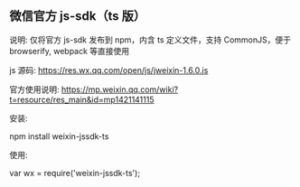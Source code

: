 ## 微信官方 js-sdk（ts 版）

说明: 仅将官方 js-sdk 发布到 npm，内含 ts 定义文件，支持 CommonJS，便于 browserify, webpack 等直接使用

js 源码: https://res.wx.qq.com/open/js/jweixin-1.6.0.js

官方使用说明: https://mp.weixin.qq.com/wiki?t=resource/res_main&id=mp1421141115

安装:

npm install weixin-jssdk-ts

使用:

var wx = require('weixin-jssdk-ts');
